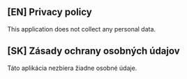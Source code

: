 ## [EN] Privacy policy

This application does not collect any personal data.

## [SK] Zásady ochrany osobných údajov

Táto aplikácia nezbiera žiadne osobné údaje.
